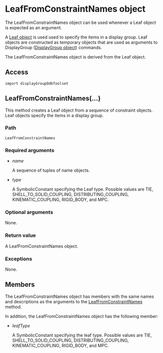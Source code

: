 # LeafFromConstraintNames object

The LeafFromConstraintNames object can be used whenever a Leaf object is expected as an argument.

A [Leaf object](https://help.3ds.com/2022/english/DSSIMULIA_Established/SIMACAEKERRefMap/simaker-c-leafpyc.htm?ContextScope=all#simaker-c-leafpyc) is used used to specify the items in a display group. Leaf objects are constructed as temporary objects that are used as arguments to DisplayGroup ([DisplayGroup object](https://help.3ds.com/2022/english/DSSIMULIA_Established/SIMACAEKERRefMap/simaker-c-displaygrouppyc.htm?ContextScope=all#simaker-c-displaygrouppyc)) commands.

The LeafFromConstraintNames object is derived from the Leaf object.

## Access

```
import displayGroupOdbToolset
```

## LeafFromConstraintNames(...)



This method creates a Leaf object from a sequence of constraint objects. Leaf objects specify the items in a display group.



### Path

```
LeafFromConstraintNames
```

### Required arguments

- *name*

  A sequence of tuples of name objects.

- *type*

  A SymbolicConstant specifying the Leaf type. Possible values are TIE, SHELL_TO_SOLID_COUPLING, DISTRIBUTING_COUPLING, KINEMATIC_COUPLING, RIGID_BODY, and MPC.

### Optional arguments

None.

### Return value

A LeafFromConstraintNames object.

### Exceptions

None.



## Members

The LeafFromConstraintNames object has members with the same names and descriptions as the arguments to the [LeafFromConstraintNames](https://help.3ds.com/2022/english/DSSIMULIA_Established/SIMACAEKERRefMap/simaker-c-leaffromconstraintnamespyc.htm?ContextScope=all#simaker-leaffromconstraintnamesleaffromconstraintnamespyc) method.

In addition, the LeafFromConstraintNames object has the following member:

- *leafType*

  A SymbolicConstant specifying the leaf type. Possible values are TIE, SHELL_TO_SOLID_COUPLING, DISTRIBUTING_COUPLING, KINEMATIC_COUPLING, RIGID_BODY, and MPC.